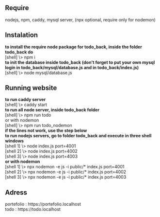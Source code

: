 <h2>Require</h2> 
nodejs, npm, caddy, mysql server, (npx optional, require only for nodemon)
<h2>Instalation</h2>
<strong>to install the require node package for todo_back, inside the folder todo_back do</strong><br> 
[shell] \> npm i<br>
<strong>to init the database inside todo_back (don't forget to put your own mysql login in todo_back/mysql/database.js and in todo_back/index.js)</strong><br>
[shell] \> node mysql/database.js <br>
<h2>Running website</h2>
<strong>to run caddy server</strong><br>
[shell] \> caddy start <br>
<strong>to run all node server, inside todo_back folder</strong><br>
[shell] \> npm run todo<br>
or with nodemon<br>
[shell] \> npm run todo_nodemon<br>
<strong>if the lines not work, use the step below</strong><br>
<strong>to run nodejs servers, go to folder todo_back and execute in three shell windows</strong><br>
[shell 1] \> node index.js port=4001 <br>
[shell 2] \> node index.js port=4002 <br>
[shell 3] \> node index.js port=4003 <br>
<strong>or with nodemon</strong><br>
[shell 1] \> npx nodemon -e js -i public/* index.js port=4001 <br>
[shell 2] \> npx nodemon -e js -i public/* index.js port=4002 <br>
[shell 3] \> npx nodemon -e js -i public/* index.js port=4003 <br>
<h2>Adress</h2>
portefolio : https://portefolio.localhost<br>
todo : https://todo.localhost